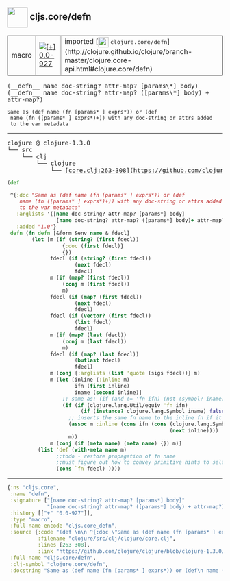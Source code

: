 ## <img width="48px" valign="middle" src="http://i.imgur.com/Hi20huC.png"> cljs.core/defn

 <table border="1">
<tr>
<td>macro</td>
<td><a href="https://github.com/cljsinfo/api-refs/tree/0.0-927"><img valign="middle" alt="[+] 0.0-927" src="https://img.shields.io/badge/+-0.0--927-lightgrey.svg"></a> </td>
<td>
imported [<img height="24px" valign="middle" src="http://i.imgur.com/1GjPKvB.png"> <samp>clojure.core/defn</samp>](http://clojure.github.io/clojure/branch-master/clojure.core-api.html#clojure.core/defn)
</td>
</tr>
</table>

 <samp>
(__defn__ name doc-string? attr-map? [params\*] body)<br>
(__defn__ name doc-string? attr-map? ([params\*] body) + attr-map?)<br>
</samp>

```
Same as (def name (fn [params* ] exprs*)) or (def
 name (fn ([params* ] exprs*)+)) with any doc-string or attrs added
 to the var metadata
```

---

 <pre>
clojure @ clojure-1.3.0
└── src
    └── clj
        └── clojure
            └── <ins>[core.clj:263-308](https://github.com/clojure/clojure/blob/clojure-1.3.0/src/clj/clojure/core.clj#L263-L308)</ins>
</pre>

```clj
(def 

 ^{:doc "Same as (def name (fn [params* ] exprs*)) or (def
    name (fn ([params* ] exprs*)+)) with any doc-string or attrs added
    to the var metadata"
   :arglists '([name doc-string? attr-map? [params*] body]
                [name doc-string? attr-map? ([params*] body)+ attr-map?])
   :added "1.0"}
 defn (fn defn [&form &env name & fdecl]
        (let [m (if (string? (first fdecl))
                  {:doc (first fdecl)}
                  {})
              fdecl (if (string? (first fdecl))
                      (next fdecl)
                      fdecl)
              m (if (map? (first fdecl))
                  (conj m (first fdecl))
                  m)
              fdecl (if (map? (first fdecl))
                      (next fdecl)
                      fdecl)
              fdecl (if (vector? (first fdecl))
                      (list fdecl)
                      fdecl)
              m (if (map? (last fdecl))
                  (conj m (last fdecl))
                  m)
              fdecl (if (map? (last fdecl))
                      (butlast fdecl)
                      fdecl)
              m (conj {:arglists (list 'quote (sigs fdecl))} m)
              m (let [inline (:inline m)
                      ifn (first inline)
                      iname (second inline)]
                  ;; same as: (if (and (= 'fn ifn) (not (symbol? iname))) ...)
                  (if (if (clojure.lang.Util/equiv 'fn ifn)
                        (if (instance? clojure.lang.Symbol iname) false true))
                    ;; inserts the same fn name to the inline fn if it does not have one
                    (assoc m :inline (cons ifn (cons (clojure.lang.Symbol/intern (.concat (.getName ^clojure.lang.Symbol name) "__inliner"))
                                                     (next inline))))
                    m))
              m (conj (if (meta name) (meta name) {}) m)]
          (list 'def (with-meta name m)
                ;;todo - restore propagation of fn name
                ;;must figure out how to convey primitive hints to self calls first
                (cons `fn fdecl) ))))
```


---

```clj
{:ns "cljs.core",
 :name "defn",
 :signature ["[name doc-string? attr-map? [params*] body]"
             "[name doc-string? attr-map? ([params*] body) + attr-map?]"],
 :history [["+" "0.0-927"]],
 :type "macro",
 :full-name-encode "cljs.core_defn",
 :source {:code "(def \n\n ^{:doc \"Same as (def name (fn [params* ] exprs*)) or (def\n    name (fn ([params* ] exprs*)+)) with any doc-string or attrs added\n    to the var metadata\"\n   :arglists '([name doc-string? attr-map? [params*] body]\n                [name doc-string? attr-map? ([params*] body)+ attr-map?])\n   :added \"1.0\"}\n defn (fn defn [&form &env name & fdecl]\n        (let [m (if (string? (first fdecl))\n                  {:doc (first fdecl)}\n                  {})\n              fdecl (if (string? (first fdecl))\n                      (next fdecl)\n                      fdecl)\n              m (if (map? (first fdecl))\n                  (conj m (first fdecl))\n                  m)\n              fdecl (if (map? (first fdecl))\n                      (next fdecl)\n                      fdecl)\n              fdecl (if (vector? (first fdecl))\n                      (list fdecl)\n                      fdecl)\n              m (if (map? (last fdecl))\n                  (conj m (last fdecl))\n                  m)\n              fdecl (if (map? (last fdecl))\n                      (butlast fdecl)\n                      fdecl)\n              m (conj {:arglists (list 'quote (sigs fdecl))} m)\n              m (let [inline (:inline m)\n                      ifn (first inline)\n                      iname (second inline)]\n                  ;; same as: (if (and (= 'fn ifn) (not (symbol? iname))) ...)\n                  (if (if (clojure.lang.Util/equiv 'fn ifn)\n                        (if (instance? clojure.lang.Symbol iname) false true))\n                    ;; inserts the same fn name to the inline fn if it does not have one\n                    (assoc m :inline (cons ifn (cons (clojure.lang.Symbol/intern (.concat (.getName ^clojure.lang.Symbol name) \"__inliner\"))\n                                                     (next inline))))\n                    m))\n              m (conj (if (meta name) (meta name) {}) m)]\n          (list 'def (with-meta name m)\n                ;;todo - restore propagation of fn name\n                ;;must figure out how to convey primitive hints to self calls first\n                (cons `fn fdecl) ))))",
          :filename "clojure/src/clj/clojure/core.clj",
          :lines [263 308],
          :link "https://github.com/clojure/clojure/blob/clojure-1.3.0/src/clj/clojure/core.clj#L263-L308"},
 :full-name "cljs.core/defn",
 :clj-symbol "clojure.core/defn",
 :docstring "Same as (def name (fn [params* ] exprs*)) or (def\n name (fn ([params* ] exprs*)+)) with any doc-string or attrs added\n to the var metadata"}

```
